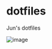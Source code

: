 # dotfiles
Jun's dotfiles

![image](https://user-images.githubusercontent.com/8097526/155922191-37eeaeac-00f3-4d6a-a032-77b8f0a7d33a.png)
